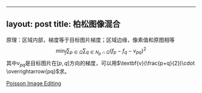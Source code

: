 
---
layout: post
title: 柏松图像混合
---
原理：区域内部，梯度等于目标图片梯度；区域边缘，像素值和原图相等
$$\min_f \sum_{p\in\Omega}\sum_{q\in N_p \cap \Omega}(f_p-f_q-v_{pq})^2$$
其中$v_{pq}$是目标图片在$[p, q]$方向的梯度，可以用$\textbf{v}(\frac{p+q}{2})\cdot \overrightarrow{pq}$求。

[Poisson Image Editing](http://www.irisa.fr/vista/Papers/2003_siggraph_perez.pdf)
